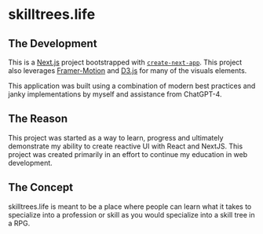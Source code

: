 # skilltrees.life

## The Development
This is a [Next.js](https://nextjs.org/) project bootstrapped with [`create-next-app`](https://github.com/vercel/next.js/tree/canary/packages/create-next-app). 
This project also leverages [Framer-Motion](https://www.framer.com/motion/introduction/) and [D3.js](https://d3js.org/) for many of the visuals elements.

This application was built using a combination of modern best practices and janky implementations by myself and assistance from ChatGPT-4.

## The Reason
This project was started as a way to learn, progress and ultimately demonstrate my ability to create reactive UI with React and NextJS. This project was created primarily in an effort to continue my education in web development.

## The Concept
skilltrees.life is meant to be a place where people can learn what it takes to specialize into a profession or skill as you would specialize into a skill tree in a RPG. 